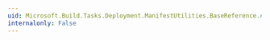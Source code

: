```yaml
---
uid: Microsoft.Build.Tasks.Deployment.ManifestUtilities.BaseReference.#ctor
internalonly: False
---
```

